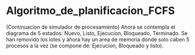 # Algoritmo_de_planificacion_FCFS
 (Continuacion de simulador de procesamiento) Ahora se contempla el diagrama de 5 estados: Nuevo, Listo, Ejecucion, Bloqueado, Terminado. Se han removido los lotes y ahora hay un area de memoria donde solo caben 5 procesos a la vez (se compone de: Ejecucion, Bloqueado y listo).
